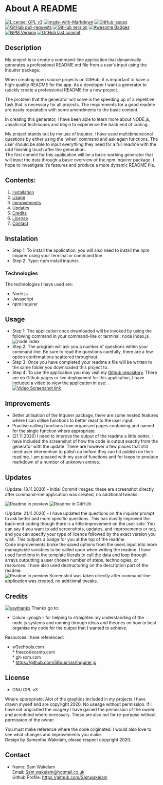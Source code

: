 

# About A README

[![License: GPL v3](https://img.shields.io/badge/License-GPLv3-blue.svg)](https://www.gnu.org/licenses/gpl-3.0) 
[![made-with-Markdown](https://img.shields.io/badge/Made%20with-Markdown-1f425f.svg)](http://commonmark.org) 
[![GitHub issues](https://img.shields.io/github/issues/Naereen/StrapDown.js.svg)](https://GitHub.com/Naereen/StrapDown.js/issues/) 
[![GitHub pull-requests](https://img.shields.io/github/issues-pr/Naereen/StrapDown.js.svg)](https://GitHub.com/Naereen/StrapDown.js/pull/)
[![GitHub version](https://badge.fury.io/gh/Naereen%2FStrapDown.js.svg)](https://github.com/Naereen/StrapDown.js)
[![Awesome Badges](https://img.shields.io/badge/badges-awesome-green.svg)](https://github.com/Naereen/badges)
[![NPM Version](https://img.shields.io/npm/v/npm.svg?style=flat)]()
[![GitHub last commit](https://img.shields.io/github/last-commit/google/skia.svg?style=flat)]()

## Description

My project is to create a command-line application that dynamically generates a professional README.md file from a user’s input using the Inquirer package.

When creating open source projects on GitHub, it is important to have a high-quality README for the app. As a developer I want a generator to quickly create a professional README for a new project. 

The problem that the generator will solve is the speeding up of a repetitive task that is necessary for all projects. The requirements for a good readme are easily repeatable with some amendments to the basic content. 

In creating this generator, I have been able to learn more about NODE.js, JavaScript techniques and begin to experience the back end of coding. 

My project stands out by my use of inquirer. I have used multidimensional questions by either using the ‘when’ command and ask again functions. The user should be able to input everything they need for a full readme with the odd finishing touch after the generation. <br />The first commit for this application will be a basic working generator that will input the data through a basic overview of the npm Inquirer package. I hope to investigate it’s features and produce a more dynamic README file. 


## Contents: 
1. [Installation](#Instalation) 
2. [Usage](#Usage)
3. [Improvements](#Improvements)
4. [Updates](#Updates)
5. [Credits](#Credits)
6. [License](#License)
7. [Contact](#Contact)

## Instalation

* Step 1: To install the application, you will also need to install the npm Inquirer using your terminal or command line. <br />
* Step 2: Type:  npm install inquirer.<br />


### Technologies 

The technologies I have used are:
* Node.js<br />
* Javascript<br />
* npm Inquirer<br />


## Usage

* Step 1: The application once downloaded will be invoked by using the following command in your command-line or terminal: node index.js. <br />![node index](assets/node-index.JPG)
* Step 2: The program will ask you a number of questions within your command line. Be sure to read the questions carefully, there are a few option confirmations scattered throughout. <br />
* Step 3: Once you have completed your readme a file will be written to the same folder you downloaded this project to. . <br />
* Step 4: To use the application you may visit my [Github repository](https://github.com/Samwakelam/09_README_GENERATOR_SLW ). There are no Github pages or live deployment for this application, I have included a video to view the application in use: . <br />
[![Video Screenshot link](assets/Video-generator-v2.png)]("https://drive.google.com/file/d/12yullcLsSb1z3lRD-Ng2po-DzDCAqYma/preview")


## Improvements

* Better utilisation of the Inquirer package, there are some nested features where I can utilise functions to better react to the user input. <br />
* Practise calling functions from organised pages containing and named for the single function where appropriate. <br />
* (21.11.2020) I need to improve the output of the readme a little better. I have included the screenshot of how the code is output exactly from the generator with the update. There are however a few places that still need user intervention to polish up before they can hit publish on their read me. I am pleased with my use of functions and for loops to produce markdown of a number of unknown entries. <br />


## Updates 

(Update: 18.11.2020) - Initial Commit images: these are screenshot directly after command-line application was created, no additional tweaks.

![Readme in preview](assets/README-v1.png)
![Readme in GitHUb](assets/README-v1-GH.png)

(Update: 21.11.2020) - I have updated the questions on the inquirer prompt to ask better and more specific questions. This has mostly improved the back-end coding though there is a little improvement on the user side. You can say if you want to add screenshots, updates, and improvements or not, and you can specify your type of licence followed by the exact version you wish. This outputs a badge for you at the top of the readme. <br /> Code improvements broke the saved options from the users input into more manageable variables to be called upon when writing the readme. I have used functions in the template literals to call the data and loop through arrays outputting a user chosen number of steps, technologies, or resources. I have also used destructuring on the description part of the readme.  <br />
![Readme in preview](assets/README-v2.png)
Screenshot was taken directly after command-line application was created, no additional tweaks.




    
## Credits 

[![saythanks](https://img.shields.io/badge/say-thanks-ff69b4.svg)](https://saythanks.io/to/kennethreitz)
Thanks go to:
* Colum Lynagh - for helping to straighten my understanding of the node.js systems and running through ideas and theories on how to best organise my code for the output that I wanted to achieve. 

Resources I have referenced:   
* w3schools.com<br />* freecodecamp.com<br />* git-scm.com<br />* https://github.com/SBoudrias/Inquirer.js<br />


## License 

* GNU GPL v3<br />  

Where appropriate: 
Alot of the graphics included in my projects I have drawn myself and are copyright 2020. 
No useage without permission. 
If I have not originated the imagery I have gained the permission of the owner and acreditied 
where necessary. These are also not for re-purpose without permission of the owner.

You must make reference where the code originated. I would also love to see what changes and improvements you make.  
Design by Samantha Wakelam, please respect copyright 2020. 


## Contact

* Name: Sam Wakelam   <br />Email: Sam.wakelam@hotmail.co.uk <br />Github Profile: https://github.com/Samwakelam

